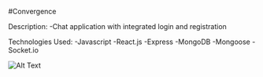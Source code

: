 #Convergence

Description:
-Chat application with integrated login and registration

Technologies Used:
-Javascript
-React.js
-Express
-MongoDB
-Mongoose
-Socket.io

![Alt Text](https://media.giphy.com/media/hW3iaeabOkBbiTZc7w/giphy.gif)
